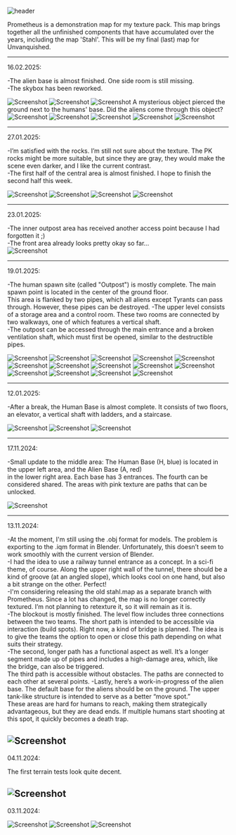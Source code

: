 ![header](img/header.jpg) 

Prometheus is a demonstration map for my texture pack. 
This map brings together all the unfinished components that have accumulated over the years, 
including the map 'Stahl'. This will be my final (last) map for Unvanquished.

---

16.02.2025:
 
-The alien base is almost finished. One side room is still missing. <br />
-The skybox has been reworked. <br />

![Screenshot](img/unvanquished_2025-02-16_143855_000.jpg)
![Screenshot](img/unvanquished_2025-02-16_143925_000.jpg)
![Screenshot](img/unvanquished_2025-02-16_144002_000.jpg)
A mysterious object pierced the ground next to the humans' base.
Did the aliens come through this object? <br />
![Screenshot](img/unvanquished_2025-02-16_144011_000.jpg)
![Screenshot](img/unvanquished_2025-02-16_144034_000.jpg)
![Screenshot](img/unvanquished_2025-02-16_144052_000.jpg)
![Screenshot](img/unvanquished_2025-02-16_144138_000.jpg)
![Screenshot](img/unvanquished_2025-02-16_144226_000.jpg)

---

27.01.2025:

-I’m satisfied with the rocks. I’m still not sure about the texture. The PK rocks might be more suitable, but since they are gray, they would make the scene even darker, and I like the current contrast.  <br />
-The first half of the central area is almost finished. I hope to finish the second half this week.  <br />

![Screenshot](img/unvanquished_2025-01-27_185846_000.jpg)
![Screenshot](img/unvanquished_2025-01-27_185900_000.jpg)
![Screenshot](img/unvanquished_2025-01-27_185924_000.jpg)
![Screenshot](img/unvanquished_2025-01-27_185954_000.jpg)

---
23.01.2025:

-The inner outpost area has received another access point because I had forgotten it ;) <br />
-The front area already looks pretty okay so far... <br />
![Screenshot](img/unvanquished_2025-01-23_072346_000.jpg)

---
19.01.2025:

-The human spawn site (called "Outpost") is mostly complete. The main spawn point is located in the center of the ground floor. <br />
This area is flanked by two pipes, which all aliens except Tyrants can pass through. However, these pipes can be destroyed.
-The upper level consists of a storage area and a control room. These two rooms are connected by two walkways, one of which features a vertical shaft. <br />
-The outpost can be accessed through the main entrance and a broken ventilation shaft, which must first be opened, similar to the destructible pipes. <br />

![Screenshot](img/unvanquished_2025-01-19_174720_000.jpg) 
![Screenshot](img/unvanquished_2025-01-19_174732_000.jpg) 
![Screenshot](img/unvanquished_2025-01-19_174750_000.jpg) 
![Screenshot](img/unvanquished_2025-01-19_174813_000.jpg) 
![Screenshot](img/unvanquished_2025-01-19_174828_000.jpg) 
![Screenshot](img/unvanquished_2025-01-19_174840_000.jpg) 
![Screenshot](img/unvanquished_2025-01-19_174903_000.jpg) 
![Screenshot](img/unvanquished_2025-01-19_174927_000.jpg) 
![Screenshot](img/unvanquished_2025-01-19_174951_000.jpg) 
![Screenshot](img/unvanquished_2025-01-19_175045_000.jpg) 
![Screenshot](img/unvanquished_2025-01-19_175051_000.jpg) 
![Screenshot](img/unvanquished_2025-01-19_175215_000.jpg)
![Screenshot](img/unvanquished_2025-01-19_180105_000.jpg) 
![Screenshot](img/unvanquished_2025-01-19_180129_000.jpg)

---
12.01.2025:

-After a break, the Human Base is almost complete. It consists of two floors, an elevator, a vertical shaft with ladders, and a staircase.  <br />

![Screenshot](img/unvanquished_2025-01-12_003545_000.jpg) 
![Screenshot](img/unvanquished_2025-01-12_003457_000.jpg) 
![Screenshot](img/unvanquished_2025-01-12_003507_000.jpg) 

---
17.11.2024:

-Small update to the middle area: The Human Base (H, blue) is located in the upper left area, and the Alien Base (A, red)  <br />
in the lower right area. Each base has 3 entrances. The fourth can be considered shared. The areas with pink texture are paths that can be unlocked.

![Screenshot](img/unvanquished_2024-11-17_192853_000.jpg) 

---
13.11.2024:

-At the moment, I'm still using the .obj format for models. The problem is exporting to the .iqm format in Blender. Unfortunately, this doesn’t seem to work smoothly with the current version of Blender.<br />
-I had the idea to use a railway tunnel entrance as a concept. In a sci-fi theme, of course. Along the upper right wall of the tunnel, there should be a kind of groove (at an angled slope), 
which looks cool on one hand, but also a bit strange on the other. Perfect!<br />
-I'm considering releasing the old stahl.map as a separate branch with Prometheus. Since a lot has changed, the map is no longer correctly textured. I’m not planning to retexture it, so it will remain as it is.<br />
-The blockout is mostly finished. The level flow includes three connections between the two teams. The short path is intended to be accessible via interaction (build spots).
Right now, a kind of bridge is planned. The idea is to give the teams the option to open or close this path depending on what suits their strategy.<br />
-The second, longer path has a functional aspect as well. It’s a longer segment made up of pipes and includes a high-damage area, which, like the bridge, can also be triggered. <br />
The third path is accessible without obstacles. The paths are connected to each other at several points.
-Lastly, here’s a work-in-progress of the alien base. The default base for the aliens should be on the ground. The upper tank-like structure is intended to serve as a better “move spot.” <br />
These areas are hard for humans to reach, making them strategically advantageous, but they are dead ends. If multiple humans start shooting at this spot, it quickly becomes a death trap.

![Screenshot](img/unvanquished_2024-11-13_071942_000.jpg) 
--- 
04.11.2024:

The first terrain tests look quite decent.

![Screenshot](img/unvanquished_2024-11-04_185849_000.jpg) 
--- 
03.11.2024:

![Screenshot](img/unvanquished_2024-11-03_185743_000.jpg) 
![Screenshot](img/unvanquished_2024-11-03_185718_000.jpg) 
![Screenshot](img/unvanquished_2024-11-03_185705_000.jpg) 
